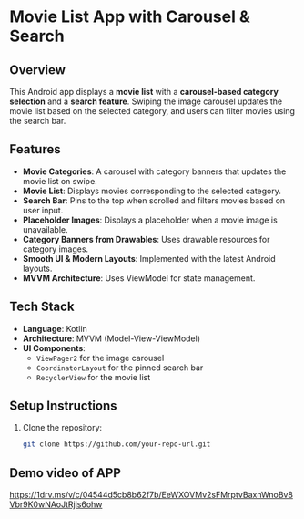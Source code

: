 # Movie List App with Carousel & Search  

## Overview  
This Android app displays a **movie list** with a **carousel-based category selection** and a **search feature**. Swiping the image carousel updates the movie list based on the selected category, and users can filter movies using the search bar.  

## Features  
- **Movie Categories**: A carousel with category banners that updates the movie list on swipe.  
- **Movie List**: Displays movies corresponding to the selected category.  
- **Search Bar**: Pins to the top when scrolled and filters movies based on user input.  
- **Placeholder Images**: Displays a placeholder when a movie image is unavailable.  
- **Category Banners from Drawables**: Uses drawable resources for category images.  
- **Smooth UI & Modern Layouts**: Implemented with the latest Android layouts.  
- **MVVM Architecture**: Uses ViewModel for state management.  

## Tech Stack  
- **Language**: Kotlin  
- **Architecture**: MVVM (Model-View-ViewModel)  
- **UI Components**:  
  - `ViewPager2` for the image carousel  
  - `CoordinatorLayout` for the pinned search bar  
  - `RecyclerView` for the movie list  

## Setup Instructions  
1. Clone the repository:  
   ```bash
   git clone https://github.com/your-repo-url.git

## Demo video of APP
https://1drv.ms/v/c/04544d5cb8b62f7b/EeWXOVMv2sFMrptvBaxnWnoBv8Vbr9K0wNAoJtRjis6ohw

